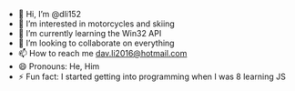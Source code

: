 - 👋 Hi, I’m @dli152
- 👀 I’m interested in motorcycles and skiing
- 🌱 I’m currently learning the Win32 API
- 💞️ I’m looking to collaborate on everything
- 📫 How to reach me dav.li2016@hotmail.com
- 😄 Pronouns: He, Him
- ⚡ Fun fact: I started getting into programming when I was 8 learning JS

<!---
davidli121/davidli121 is a ✨ special ✨ repository because its `README.md` (this file) appears on your GitHub profile.
You can click the Preview link to take a look at your changes.
--->
